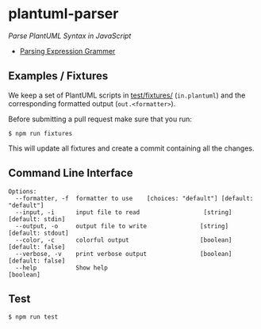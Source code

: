 # plantuml-parser
_Parse PlantUML Syntax in JavaScript_

* [Parsing Expression Grammer](src/plantuml.pegjs)

## Examples / Fixtures

We keep a set of PlantUML scripts in [test/fixtures/](test/fixtures) (`in.plantuml`) and the corresponding formatted output (`out.<formatter>`).

Before submitting a pull request make sure that you run:
```
$ npm run fixtures
```
This will update all fixtures and create a commit containing all the changes.

## Command Line Interface

```
Options:
  --formatter, -f  formatter to use    [choices: "default"] [default: "default"]
  --input, -i      input file to read                  [string] [default: stdin]
  --output, -o     output file to write               [string] [default: stdout]
  --color, -c      colorful output                    [boolean] [default: false]
  --verbose, -v    print verbose output               [boolean] [default: false]
  --help           Show help                                           [boolean]
```

## Test

```
$ npm run test
```
